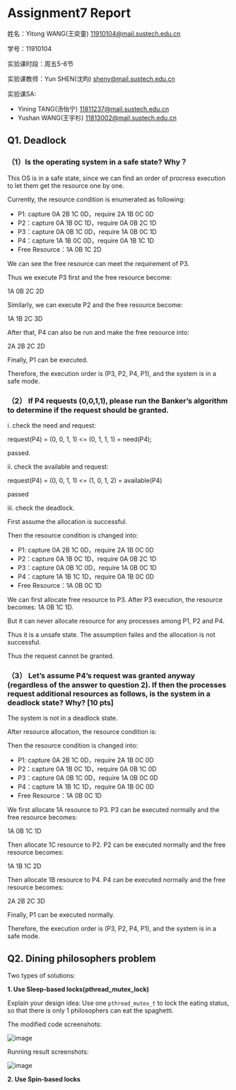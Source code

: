 # Assignment7 Report
姓名：Yitong WANG(王奕童) 11910104@mail.sustech.edu.cn

学号：11910104

实验课时段：周五5-6节

实验课教师：Yun SHEN(沈昀) sheny@mail.sustech.edu.cn

实验课SA:
- Yining TANG(汤怡宁) 11811237@mail.sustech.edu.cn
- Yushan WANG(王宇杉) 11813002@mail.sustech.edu.cn

## Q1. Deadlock
### （1）Is the operating system in a safe state? Why？

This OS is in a safe state, since we can find an order of procress execution to let them get the resource one by one.

Currently, the resource condition is enumerated as following:
- P1: capture 0A 2B 1C 0D，require 2A 1B 0C 0D
- P2：capture 0A 1B 0C 1D，require 0A 0B 2C 1D
- P3：capture 0A 0B 1C 0D，require 1A 0B 0C 1D
- P4：capture 1A 1B 0C 0D，require 0A 1B 1C 1D
- Free Resource：1A 0B 1C 2D

We can see the free resource can meet the requirement of P3.

Thus we execute P3 first and the free resource become:

1A 0B 2C 2D

Similarly, we can execute P2 and the free resource become:

1A 1B 2C 3D

After that, P4 can also be run and make the free resource into:

2A 2B 2C 2D

Finally, P1 can be executed.

Therefore, the execution order is (P3, P2, P4, P1), and the system is in a safe mode.

### （2） If P4 requests (0,0,1,1), please run the Banker’s algorithm to determine if the request should be granted.
i. check the need and request:

request(P4) = (0, 0, 1, 1) <= (0, 1, 1, 1) = need(P4);

passed.

ii. check the available and request:

request(P4) = (0, 0, 1, 1) <= (1, 0, 1, 2) = available(P4)

passed

iii. check the deadlock.

First assume the allocation is successful.

Then the resource condition is changed into:
- P1: capture 0A 2B 1C 0D，require 2A 1B 0C 0D
- P2：capture 0A 1B 0C 1D，require 0A 0B 2C 1D
- P3：capture 0A 0B 1C 0D，require 1A 0B 0C 1D
- P4：capture 1A 1B 1C 1D，require 0A 1B 0C 0D
- Free Resource：1A 0B 0C 1D

We can first allocate free resource to P3. After P3 execution, the resource becomes: 1A 0B 1C 1D.

But it can never allocate resource for any processes among P1, P2 and P4.

Thus it is a unsafe state. The assumption failes and the allocation is not successful.

Thus the request cannot be granted.

### （3） Let’s assume P4’s request was granted anyway (regardless of the answer to question 2). If then the processes request additional resources as follows, is the system in a deadlock state? Why? [10 pts]

The system is not in a deadlock state.

After resource allocation, the resource condition is:


Then the resource condition is changed into:
- P1: capture 0A 2B 1C 0D，require 2A 1B 0C 0D
- P2：capture 0A 1B 0C 1D，require 0A 0B 1C 0D
- P3：capture 0A 0B 1C 0D，require 1A 0B 0C 0D
- P4：capture 1A 1B 1C 1D，require 0A 1B 0C 0D
- Free Resource：1A 0B 0C 1D

We first allocate 1A resource to P3. P3 can be executed normally and the free resource becomes:

1A 0B 1C 1D

Then allocate 1C resource to P2. P2 can be executed normally and the free resource becomes:

1A 1B 1C 2D

Then allocate 1B resource to P4. P4 can be executed normally and the free resource becomes:

2A 2B 2C 3D

Finally, P1 can be executed normally.

Therefore, the execution order is (P3, P2, P4, P1), and the system is in a safe mode.

## Q2. Dining philosophers problem

Two types of solutions:

**1. Use Sleep-based locks(pthread_mutex_lock)**

Explain your design idea: Use one `pthread_mutex_t` to lock the eating status, so that there is only 1 philosophers can eat the spaghetti.

The modified code screenshots:

![image](https://user-images.githubusercontent.com/64548919/167263734-f47e9742-4479-4196-9c81-cd9fc679d21b.png)

Running result screenshots:

![image](https://user-images.githubusercontent.com/64548919/167263769-42f5cb65-ceb3-490d-b5ef-3eaecd1eda7a.png)

**2. Use Spin-based locks**
